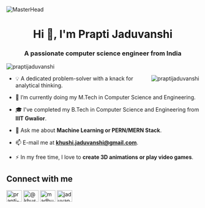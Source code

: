 ![MasterHead](https://mir-s3-cdn-cf.behance.net/project_modules/fs/475eb095746151.5e9ecde695f7a.gif)

<h1 align="center">Hi 👋, I'm Prapti Jaduvanshi</h1>
<h3 align="center">A passionate computer science engineer from India</h3>

<!--<img align="right" alt="Coding" width="400" src="https://i.gifer.com/JXA0.gif">-->

<p align="left"> <img src="https://komarev.com/ghpvc/?username=praptijaduvanshi&label=Profile%20views&color=0e75b6&style=flat" alt="praptijaduvanshi" /> </p>
<p><img align="right" src="https://github-readme-stats.vercel.app/api/top-langs?username=praptijaduvanshi&show_icons=true&locale=en&layout=compact" alt="praptijaduvanshi" /></p>


- 💡 A dedicated problem-solver with a knack for analytical thinking.

- 🔭 I’m currently doing my M.Tech in Computer Science and Engineering.

- 🎓 I've completed my B.Tech in Computer Science and Engineering from **IIIT Gwalior**.

- 💬 Ask me about **Machine Learning or PERN/MERN Stack**.

- 📫 E-mail me at **khushi.jaduvanshi@gmail.com**.

- ⚡ In my free time, I love to **create 3D animations or play video games**.


## Connect with me
<!--<h3 align="left">Connect with me:</h3>-->
<p align="left">
<a href="https://linkedin.com/in/prapti-jaduvanshi-abb1a2194" target="blank"><img align="center" src="https://raw.githubusercontent.com/rahuldkjain/github-profile-readme-generator/master/src/images/icons/Social/linked-in-alt.svg" alt="prapti-jaduvanshi-abb1a2194" height="30" width="40" /></a>
<a href="https://medium.com/@khushijaduvanshi" target="blank"><img align="center" src="https://raw.githubusercontent.com/rahuldkjain/github-profile-readme-generator/master/src/images/icons/Social/medium.svg" alt="@khushijaduvanshi" height="30" width="40" /></a>
<a href="https://www.youtube.com/@madbubblebee" target="blank"><img align="center" src="https://raw.githubusercontent.com/rahuldkjain/github-profile-readme-generator/master/src/images/icons/Social/youtube.svg" alt="madbubblebee" height="30" width="40" /></a>
<a href="https://www.leetcode.com/jaduvanshiprapti" target="blank"><img align="center" src="https://raw.githubusercontent.com/rahuldkjain/github-profile-readme-generator/master/src/images/icons/Social/leet-code.svg" alt="jaduvanshiprapti" height="30" width="40" /></a>
</p>




